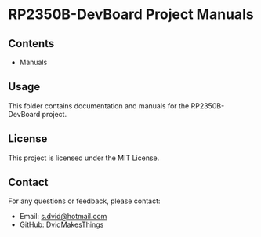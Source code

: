 # RP2350B-DevBoard Project Manuals

## Contents
- Manuals

## Usage
This folder contains documentation and manuals for the RP2350B-DevBoard project.

## License
This project is licensed under the MIT License.

## Contact
For any questions or feedback, please contact:
- Email: [s.dvid@hotmail.com](mailto:s.dvid@hotmail.com)
- GitHub: [DvidMakesThings](https://github.com/DvidMakesThings)